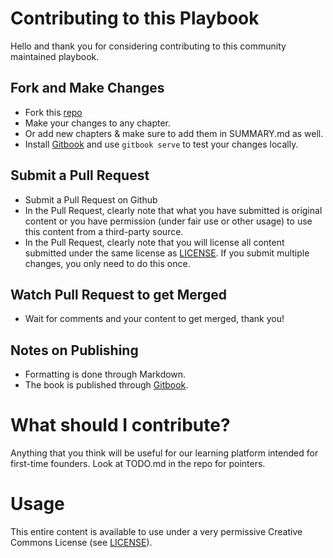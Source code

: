 # Contributing to this Playbook
Hello and thank you for considering contributing to this community maintained playbook. 

## Fork and Make Changes
* Fork this [repo](https://github.com/svlabs/playbook)
* Make your changes to any chapter.
* Or add new chapters & make sure to add them in SUMMARY.md as well.
* Install [Gitbook](https://www.gitbook.com) and use `gitbook serve` to test your changes locally.

## Submit a Pull Request
* Submit a Pull Request on Github
* In the Pull Request, clearly note that what you have submitted is original content or you have permission (under fair use or other usage) to use this content from a third-party source.
* In the Pull Request, clearly note that you will license all content submitted under the same license as [LICENSE](LICENSE.md). If you submit multiple changes, you only need to do this once.

## Watch Pull Request to get Merged
* Wait for comments and your content to get merged, thank you!

## Notes on Publishing
* Formatting is done through Markdown.
* The book is published through [Gitbook](https://www.gitbook.com).

# What should I contribute?
Anything that you think will be useful for our learning platform intended for first-time founders. Look at TODO.md in the repo for pointers.

# Usage
This entire content is available to use under a very permissive Creative Commons License (see [LICENSE](LICENSE.md)).